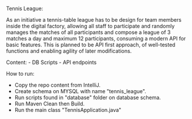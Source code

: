 Tennis League:

As an initiative a tennis-table league has to be design for team members inside the digital factory, allowing all staff to participate
and randomly manages the matches of all participants and compose a league of 3 matches a day and maximum 12 participants,
consuming a modern API for basic features. This is planned to be API first approach, of well-tested functions and enabling agility
of later modifications.

Content:
    -   DB Scripts
    -   API endpoints

How to run:

- Copy the repo content from IntelliJ.
- Create schema on MYSQL with name "tennis_league".
- Run scripts found in "database" folder on database schema.
- Run Maven Clean then Build.
- Run the main class "TennisApplication.java"




